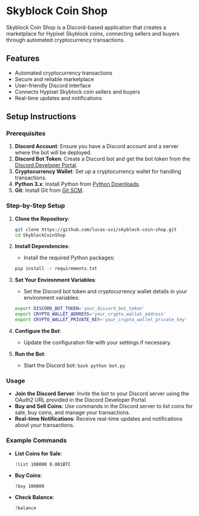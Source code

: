 # Skyblock Coin Shop

Skyblock Coin Shop is a Discord-based application that creates a marketplace for Hypixel Skyblock coins, connecting sellers and buyers through automated cryptocurrency transactions.

## Features

- Automated cryptocurrency transactions
- Secure and reliable marketplace
- User-friendly Discord interface
- Connects Hypixel Skyblock coin sellers and buyers
- Real-time updates and notifications

## Setup Instructions

### Prerequisites

1. **Discord Account**: Ensure you have a Discord account and a server where the bot will be deployed.
2. **Discord Bot Token**: Create a Discord bot and get the bot token from the [Discord Developer Portal](https://discord.com/developers/applications).
3. **Cryptocurrency Wallet**: Set up a cryptocurrency wallet for handling transactions.
4. **Python 3.x**: Install Python from [Python Downloads](https://www.python.org/downloads/).
5. **Git**: Install Git from [Git SCM](https://git-scm.com/downloads).

### Step-by-Step Setup

1. **Clone the Repository**:
   ```bash
   git clone https://github.com/lucas-svi/skyblock-coin-shop.git
   cd SkyblockCoinShop
   ```

2. **Install Dependencies**:
   - Install the required Python packages:
   ```bash
   pip install -r requirements.txt
   ```

3. **Set Your Environment Variables**:
   - Set the Discord bot token and cryptocurrency wallet details in your environment variables:
   ```bash
   export DISCORD_BOT_TOKEN='your_discord_bot_token'
   export CRYPTO_WALLET_ADDRESS='your_crypto_wallet_address'
   export CRYPTO_WALLET_PRIVATE_KEY='your_crypto_wallet_private_key'
   ```

4. **Configure the Bot**:
   - Update the configuration file with your settings if necessary.

5. **Run the Bot**:
   - Start the Discord bot:
   ```bash python bot.py```

### Usage

- **Join the Discord Server**: Invite the bot to your Discord server using the OAuth2 URL provided in the Discord Developer Portal.
- **Buy and Sell Coins**: Use commands in the Discord server to list coins for sale, buy coins, and manage your transactions.
- **Real-time Notifications**: Receive real-time updates and notifications about your transactions.

### Example Commands

- **List Coins for Sale**:
  ```plaintext
  !list 100000 0.001BTC
  ```

- **Buy Coins**:
  ```plaintext
  !buy 100000
  ```

- **Check Balance**:
  ```plaintext
  !balance
